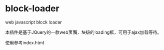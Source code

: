 # block-loader
web javascript block loader

本插件是基于JQuery的一款web页面，块级的loading框，可用于ajax加载等待。

使用参考index.html